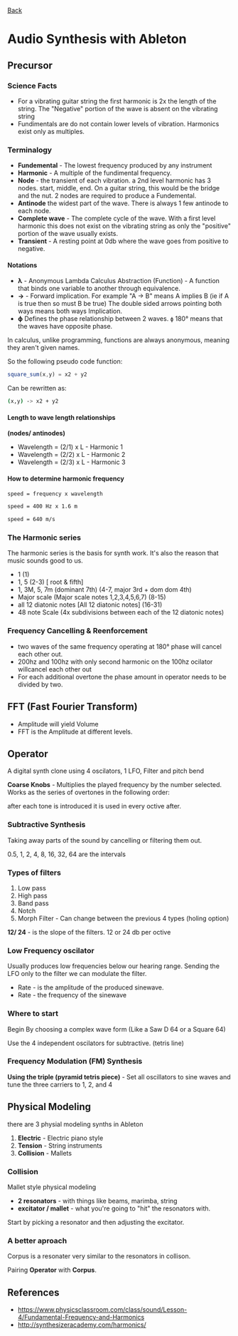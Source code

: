 [Back](../README.md)

# Audio Synthesis with Ableton

## Precursor

### Science Facts

-   For a vibrating guitar string the first harmonic is 2x the length of the string. The "Negative" portion of the wave is absent on the vibrating string
-   Fundimentals are do not contain lower levels of vibration. Harmonics exist only as multiples.

### Terminalogy

-   **Fundemental** - The lowest frequency produced by any instrument
-   **Harmonic** - A multiple of the fundimental frequency.
-   **Node** - the transient of each vibration. a 2nd level harmonic has 3 nodes. start, middle, end. On a guitar string, this would be the bridge and the nut. 2 nodes are required to produce a Fundemental.
-   **Antinode** the widest part of the wave. There is always 1 few antinode to each node.
-   **Complete wave** - The complete cycle of the wave. With a first level harmonic this does not exist on the vibrating string as only the "positive" portion of the wave usually exists.
-   **Transient** - A resting point at 0db where the wave goes from positive to negative.

#### Notations

-   **λ** - Anonymous Lambda Calculus Abstraction (Function) - A function that binds one variable to another through equivalence.
-   **->** - Forward implication. For example "A -> B" means A implies B (ie if A is true then so must B be true) The double sided arrows pointing both ways means both ways Implication.
-   **ϕ** Defines the phase relationship between 2 waves. `ϕ` 180° means that the waves have opposite phase.

In calculus, unlike programming, functions are always anonymous, meaning they aren't given names.

So the following pseudo code function:

```javascript
square_sum(x,y) = x2 + y2
```

Can be rewritten as:

```bash
(x,y) -> x2 + y2
```

#### Length to wave length relationships

**(nodes/ antinodes)**

-   Wavelength = (2/1) x L - Harmonic 1
-   Wavelength = (2/2) x L - Harmonic 2
-   Wavelength = (2/3) x L - Harmonic 3

#### How to determine harmonic frequency

```txt
speed = frequency x wavelength

speed = 400 Hz x 1.6 m

speed = 640 m/s
```

### The Harmonic series

The harmonic series is the basis for synth work. It's also the reason that music sounds good to us.

-   1 (1)
-   1, 5 (2-3) [ root & fifth]
-   1, 3M, 5, 7m (dominant 7th) (4-7, major 3rd + dom dom 4th)
-   Major scale (Major scale notes 1,2,3,4,5,6,7) (8-15)
-   all 12 diatonic notes [All 12 diatonic notes] \(16-31)
-   48 note Scale (4x subdivisions between each of the 12 diatonic notes)

### Frequency Cancelling & Reenforcement

-   two waves of the same frequency operating at 180° phase will cancel each other out.
-   200hz and 100hz with only second harmonic on the 100hz ocilator willcancel each other out
-   For each additional overtone the phase amount in operator needs to be divided by two.

## FFT (Fast Fourier Transform)

-   Amplitude will yield Volume
-   FFT is the Amplitude at different levels.

## Operator

A digital synth clone using 4 oscilators, 1 LFO, Filter and pitch bend

**Coarse Knobs** - Multiplies the played frequency by the number selected. Works as the series of overtones in the following order:

after each tone is introduced it is used in every octive after.

### Subtractive Synthesis

Taking away parts of the sound by cancelling or filtering them out.

0.5, 1, 2, 4, 8, 16, 32, 64 are the intervals

### Types of filters

1.  Low pass
2.  High pass
3.  Band pass
4.  Notch
5.  Morph Filter - Can change between the previous 4 types (holing option)

**12/ 24** - is the slope of the filters. 12 or 24 db per octive

### Low Frequency oscilator

Usually produces low frequencies below our hearing range. Sending the LFO only to the filter we can modulate the filter.

-   Rate - is the amplitude of the produced sinewave.
-   Rate - the frequency of the sinewave

### Where to start

Begin By choosing a complex wave form (Like a Saw D 64 or a Square 64)

Use the 4 independent oscilators for subtractive. (tetris line)

### Frequency Modulation (FM) Synthesis

**Using the triple (pyramid tetris piece)** - Set all oscillators to sine waves and tune the three carriers to 1, 2, and 4

## Physical Modeling

there are 3 physial modeling synths in Ableton

1.  **Electric** - Electric piano style
2.  **Tension** - String instruments
3.  **Collision** - Mallets

### Collision

Mallet style physical modeling

-   **2 resonators** - with things like beams, marimba, string
-   **excitator / mallet** - what you're going to "hit" the resonators with.

Start by picking a resonator and then adjusting the excitator.

### A better aproach

Corpus is a resonater very similar to the resonators in collison.

Pairing **Operator** with **Corpus**.

## References

-   <https://www.physicsclassroom.com/class/sound/Lesson-4/Fundamental-Frequency-and-Harmonics>
-   <http://synthesizeracademy.com/harmonics/>
